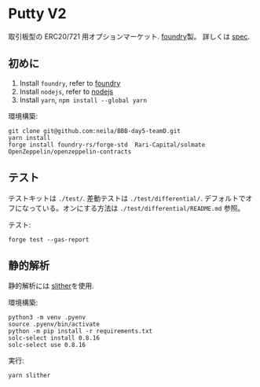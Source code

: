 # Putty V2

取引板型の ERC20/721 用オプションマーケット.
[foundry](foundry.sh)製。
詳しくは [spec](./spec/).

## 初めに

1. Install `foundry`, refer to [foundry](https://github.com/foundry-rs/foundry)
2. Install `nodejs`, refer to [nodejs](https://nodejs.org/en/)
3. Install `yarn`, `npm install --global yarn`

環境構築:

```
git clone git@github.com:neila/BBB-day5-teamD.git
yarn install
forge install foundry-rs/forge-std  Rari-Capital/solmate OpenZeppelin/openzeppelin-contracts
```

## テスト

テストキットは `./test/`.
差動テストは `./test/differential/`. デフォルトでオフになっている。オンにする方法は `./test/differential/README.md` 参照。

テスト:

```
forge test --gas-report
```

## 静的解析

静的解析には [slither](https://github.com/crytic/slither)を使用.

環境構築:

```
python3 -m venv .pyenv
source .pyenv/bin/activate
python -m pip install -r requirements.txt
solc-select install 0.8.16
solc-select use 0.8.16
```

実行:

```
yarn slither
```
